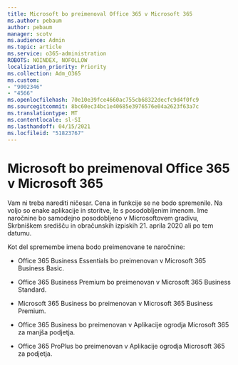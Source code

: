 ```yaml
---
title: Microsoft bo preimenoval Office 365 v Microsoft 365
ms.author: pebaum
author: pebaum
manager: scotv
ms.audience: Admin
ms.topic: article
ms.service: o365-administration
ROBOTS: NOINDEX, NOFOLLOW
localization_priority: Priority
ms.collection: Adm_O365
ms.custom:
- "9002346"
- "4566"
ms.openlocfilehash: 70e10e39fce4660ac755cb68322decfc9d4f0fc9
ms.sourcegitcommit: 8bc60ec34bc1e40685e3976576e04a2623f63a7c
ms.translationtype: MT
ms.contentlocale: sl-SI
ms.lasthandoff: 04/15/2021
ms.locfileid: "51823767"
---
```

# <a name="microsoft-is-renaming-office-365-to-microsoft-365"></a>Microsoft bo preimenoval Office 365 v Microsoft 365

Vam ni treba narediti ničesar. Cena in funkcije se ne bodo spremenile. Na voljo so enake aplikacije in storitve, le s posodobljenim imenom. Ime naročnine bo samodejno posodobljeno v Microsoftovem gradivu, Skrbniškem središču in obračunskih izpiskih 21. aprila 2020 ali po tem datumu.

Kot del spremembe imena bodo preimenovane te naročnine:

- Office 365 Business Essentials bo preimenovan v Microsoft 365 Business Basic.

- Office 365 Business Premium bo preimenovan v Microsoft 365 Business Standard.

- Microsoft 365 Business bo preimenovan v Microsoft 365 Business Premium.

- Office 365 Business bo preimenovan v Aplikacije ogrodja Microsoft 365 za manjša podjetja.

- Office 365 ProPlus bo preimenovan v Aplikacije ogrodja Microsoft 365 za podjetja.
